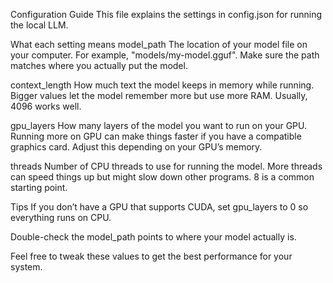 Configuration Guide
This file explains the settings in config.json for running the local LLM.

What each setting means
model_path
The location of your model file on your computer. For example, "models/my-model.gguf". Make sure the path matches where you actually put the model.

context_length
How much text the model keeps in memory while running. Bigger values let the model remember more but use more RAM.
Usually, 4096 works well.

gpu_layers
How many layers of the model you want to run on your GPU. Running more on GPU can make things faster if you have a compatible graphics card. Adjust this depending on your GPU’s memory.

threads
Number of CPU threads to use for running the model. More threads can speed things up but might slow down other programs.
8 is a common starting point.

Tips
If you don’t have a GPU that supports CUDA, set gpu_layers to 0 so everything runs on CPU.

Double-check the model_path points to where your model actually is.

Feel free to tweak these values to get the best performance for your system.
